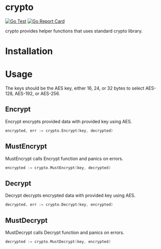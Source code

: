 # crypto

[![Go Test](https://github.com/ermanimer/crypto/actions/workflows/go.yml/badge.svg)](https://github.com/ermanimer/crypto/actions/workflows/go.yml)
[![Go Report Card](https://goreportcard.com/badge/github.com/ermanimer/crypto)](https://goreportcard.com/report/github.com/ermanimer/crypto)

crypto provides helper functions that uses standard crypto library.

# Installation

# Usage

The keys should be the AES key, either 16, 24, or 32 bytes to select AES-128, AES-192, or AES-256.

## Encrypt

Encrypt encrypts provided data with provided key using AES.

```go
encrypted, err := crypto.Encrypt(key, decrypted)
```

## MustEncrypt

MustEncrypt calls Encrypt function and panics on errors.

```go
encrypted := crypto.MustEncrypt(key, decrypted)
```

## Decrypt

Decrypt decrypts encrypted data with provided key using AES.

```go
decrypted, err := crypto.Decrypt(key, encrypted)
```

## MustDecrypt

MustDecrypt calls Decrypt function and panics on errors.

```go
decrypted := crypto.MustDecrypt(key, encrypted)
```
